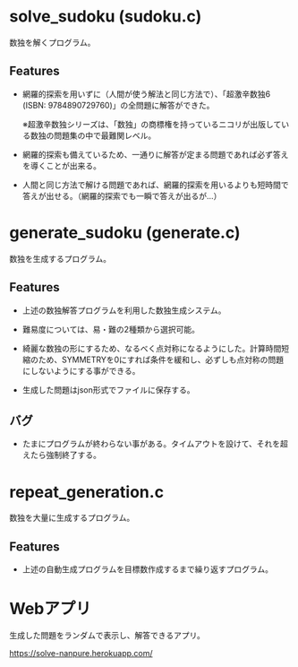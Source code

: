# solve_sudoku (sudoku.c)
数独を解くプログラム。

## Features

* 網羅的探索を用いずに（人間が使う解法と同じ方法で）、「超激辛数独6 (ISBN: 9784890729760)」の全問題に解答ができた。

    ※超激辛数独シリーズは、「数独」の商標権を持っているニコリが出版している数独の問題集の中で最難関レベル。

* 網羅的探索も備えているため、一通りに解答が定まる問題であれば必ず答えを導くことが出来る。

* 人間と同じ方法で解ける問題であれば、網羅的探索を用いるよりも短時間で答えが出せる。（網羅的探索でも一瞬で答えが出るが…）

# generate_sudoku (generate.c)
数独を生成するプログラム。

## Features

* 上述の数独解答プログラムを利用した数独生成システム。

* 難易度については、易・難の2種類から選択可能。

* 綺麗な数独の形にするため、なるべく点対称になるようにした。計算時間短縮のため、SYMMETRYを0にすれば条件を緩和し、必ずしも点対称の問題にしないようにする事ができる。

* 生成した問題はjson形式でファイルに保存する。

## バグ

- たまにプログラムが終わらない事がある。タイムアウトを設けて、それを超えたら強制終了する。

# repeat_generation.c
数独を大量に生成するプログラム。

## Features

* 上述の自動生成プログラムを目標数作成するまで繰り返すプログラム。

# Webアプリ

生成した問題をランダムで表示し、解答できるアプリ。

https://solve-nanpure.herokuapp.com/